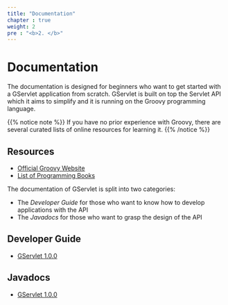 ```yaml
---
title: "Documentation"
chapter : true
weight: 2
pre : "<b>2. </b>"
---
```


# Documentation

The documentation  is designed for beginners who want to get started with a GServlet application from scratch. GServlet is built on top the Servlet API which it aims to simplify and it is running on the Groovy programming language. 

{{% notice note %}}
If you have no prior experience with Groovy, there are several curated lists of online resources for learning it.
{{% /notice %}}

## Resources

* [Official Groovy Website](https://groovy-lang.org)
* [List of Programming Books](https://groovy-lang.org/learn.html#books)

The documentation of GServlet is split into two categories:

* The _Developer Guide_ for those who want to know how to develop applications with the API
* The _Javadocs_ for those who want to grasp the design of the API

## Developer Guide

* [GServlet 1.0.0](/docs/1.0.0) 


## Javadocs

* [GServlet 1.0.0](/javadocs/1.0.0) 
